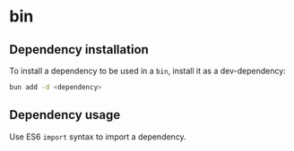# bin

## Dependency installation

To install a dependency to be used in a `bin`, install it as a dev-dependency:

```bash
bun add -d <dependency>
```

## Dependency usage

Use ES6 `import` syntax to import a dependency.
